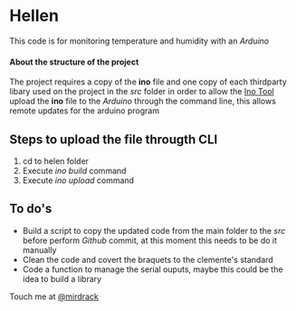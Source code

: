 # Hellen 
This code is for monitoring temperature and humidity with an *Arduino*

#### About the structure of the project
The project requires a copy of the **ino** file and one copy of each thirdparty libary used on the project in the *src* folder in order to allow the [Ino Tool](https://github.com/amperka/ino) upload the **ino** file to the *Arduino* through the command line, this allows remote updates for the arduino program 

## Steps to upload the file througth CLI
1. cd to helen folder
2. Execute *ino build* command
3. Execute *ino upload* command

## To do's
* Build a script to copy the updated code from the main folder to the *src* before perform *Github* commit, at this moment this needs to be do it manually
* Clean the code and covert the braquets to the clemente's standard
* Code a function to manage the serial ouputs, maybe this could be the idea to build a library


Touch me at [@mirdrack](https://twitter.com/mirdrack)
